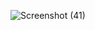 ![Screenshot (41)](https://user-images.githubusercontent.com/98813939/156368266-1a9cc238-3231-40c3-b90c-2ebef6777504.png)


